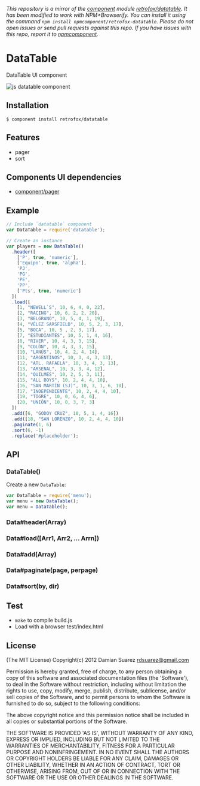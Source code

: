 *This repository is a mirror of the [component](http://component.io) module [retrofox/datatable](http://github.com/retrofox/datatable). It has been modified to work with NPM+Browserify. You can install it using the command `npm install npmcomponent/retrofox-datatable`. Please do not open issues or send pull requests against this repo. If you have issues with this repo, report it to [npmcomponent](https://github.com/airportyh/npmcomponent).*

# DataTable

  DataTable UI component

  ![js datatable
  component](http://f.cl.ly/items/02152k04070v1Y1d023m/Screen%20Shot%202012-10-25%20at%2012.24.00%20PM.png)

## Installation

```
$ component install retrofox/datatable
```

## Features

  - pager
  - sort

## Components UI dependencies

  - [component/pager](https://github.com/component/pager)

## Example

```js
// Include `datatable` component
var DataTable = require('datatable');

// Create an instance
var players = new DataTable()
  .header([
    ['P', true, 'numeric'],
    ['Equipo', true, 'alpha'],
    'PJ',
    'PG',
    'PE',
    'PP',
    ['Pts', true, 'numeric']
  ])
  .load([
    [1, "NEWELL`S", 10, 6, 4, 0, 22],
    [2, "RACING", 10, 6, 2, 2, 20],
    [3, "BELGRANO", 10, 5, 4, 1, 19],
    [4, "VÉLEZ SARSFIELD", 10, 5, 2, 3, 17],
    [5, "BOCA", 10, 5 , 2, 3, 17],
    [7, "ESTUDIANTES", 10, 5, 1, 4, 16],
    [8, "RIVER", 10, 4, 3, 3, 15],
    [9, "COLÓN", 10, 4, 3, 3, 15],
    [10, "LANÚS", 10, 4, 2, 4, 14],
    [11, "ARGENTINOS", 10, 3, 4, 3, 13],
    [12, "ATL. RAFAELA", 10, 3, 4, 3, 13],
    [13, "ARSENAL", 10, 3, 3, 4, 12],
    [14, "QUILMES", 10, 2, 5, 3, 11],
    [15, "ALL BOYS", 10, 2, 4, 4, 10],
    [16, "SAN MARTÍN (SJ)", 10, 3, 1, 6, 10],
    [17, "INDEPENDIENTE", 10, 2, 4, 4, 10],
    [19, "TIGRE", 10, 0, 6, 4, 6],
    [20, "UNIÓN", 10, 0, 3, 7, 3]
  ])
  .add([6, "GODOY CRUZ", 10, 5, 1, 4, 16])
  .add([18, "SAN LORENZO", 10, 2, 4, 4, 10])
  .paginate(1, 6)
  .sort(6, -1)
  .replace('#placeholder');
```

## API
  
### DataTable()

  Create a new `DataTable`:

```js
var DataTable = require('menu');
var menu = new DataTable();
var menu = DataTable();
```

### Data#header(Array)

### Data#load([Arr1, Arr2, ... Arrn])

### Data#add(Array)

### Data#paginate(page, perpage)

### Data#sort(by, dir)

## Test

  - `make` to compile build.js
  - Load with a browser test/index.html

## License

(The MIT License)
Copyright(c) 2012 Damian Suarez <rdsuarez@gmail.com>

Permission is hereby granted, free of charge, to any person obtaining
a copy of this software and associated documentation files (the
'Software'), to deal in the Software without restriction, including
without limitation the rights to use, copy, modify, merge, publish,
distribute, sublicense, and/or sell copies of the Software, and to
permit persons to whom the Software is furnished to do so, subject to
the following conditions:

The above copyright notice and this permission notice shall be
included in all copies or substantial portions of the Software.

THE SOFTWARE IS PROVIDED 'AS IS', WITHOUT WARRANTY OF ANY KIND,
EXPRESS OR IMPLIED, INCLUDING BUT NOT LIMITED TO THE WARRANTIES OF
MERCHANTABILITY, FITNESS FOR A PARTICULAR PURPOSE AND NONINFRINGEMENT.
IN NO EVENT SHALL THE AUTHORS OR COPYRIGHT HOLDERS BE LIABLE FOR ANY
CLAIM, DAMAGES OR OTHER LIABILITY, WHETHER IN AN ACTION OF CONTRACT,
TORT OR OTHERWISE, ARISING FROM, OUT OF OR IN CONNECTION WITH THE
SOFTWARE OR THE USE OR OTHER DEALINGS IN THE SOFTWARE.

